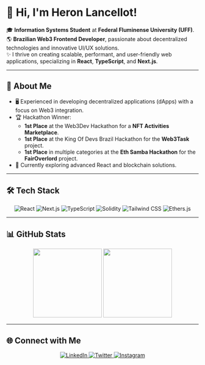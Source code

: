# 👋 Hi, I'm Heron Lancellot!

🎓 **Information Systems Student** at **Federal Fluminense University (UFF)**.  
🌎 **Brazilian Web3 Frontend Developer**, passionate about decentralized technologies and innovative UI/UX solutions.  
✨ I thrive on creating scalable, performant, and user-friendly web applications, specializing in **React**, **TypeScript**, and **Next.js**.

---

## 🚀 About Me
- 🖥️ Experienced in developing decentralized applications (dApps) with a focus on Web3 integration.
- 🏆 Hackathon Winner: 
  - **1st Place** at the Web3Dev Hackathon for a **NFT Activities Marketplace**.
  - **1st Place** at the King Of Devs Brazil Hackathon for the **Web3Task** project.
  - **1st Place** in multiple categories at the **Eth Samba Hackathon** for the **FairOverlord** project.
- 🌱 Currently exploring advanced React and blockchain solutions.

---

## 🛠️ Tech Stack
<div align="center">

![React](https://shields.io/badge/react-black?logo=react&style=for-the-badge)
![Next.js](https://img.shields.io/badge/Next.js-000000?style=for-the-badge&logo=nextdotjs&logoColor=white)
![TypeScript](https://img.shields.io/badge/TypeScript-007ACC?style=for-the-badge&logo=typescript&logoColor=white)
![Solidity](https://img.shields.io/badge/Solidity-e6e6e6?style=for-the-badge&logo=solidity&logoColor=black)
![Tailwind CSS](https://img.shields.io/badge/Tailwind%20CSS-06B6D4?style=for-the-badge&logo=tailwindcss&logoColor=white)
![Ethers.js](https://img.shields.io/badge/Ethers.js-1E1E1E?style=for-the-badge&logo=ethereum&logoColor=white)

</div>

---

## 📊 GitHub Stats
<div align="center">
  <img height="180em" src="https://github-readme-stats.vercel.app/api?username=heronlancellot&show_icons=true&theme=dark&include_all_commits=true&count_private=true"/>
  <img height="180em" src="https://github-readme-stats.vercel.app/api/top-langs/?username=heronlancellot&layout=compact&langs_count=10&theme=dark"/>
</div>

---

## 🌐 Connect with Me
<div align="center">
  <a href="https://www.linkedin.com/in/heron-lancellot/" target="_blank">
    <img src="https://img.shields.io/badge/LinkedIn-%230077B5.svg?style=for-the-badge&logo=linkedin&logoColor=white" alt="LinkedIn">
  </a>
  <a href="https://twitter.com/heronlancellot" target="_blank">
    <img src="https://img.shields.io/badge/Twitter-%231DA1F2.svg?style=for-the-badge&logo=twitter&logoColor=white" alt="Twitter">
  </a>
  <a href="https://instagram.com/heronlancellot" target="_blank">
    <img src="https://img.shields.io/badge/Instagram-%23E4405F.svg?style=for-the-badge&logo=instagram&logoColor=white" alt="Instagram">
  </a>
</div>

